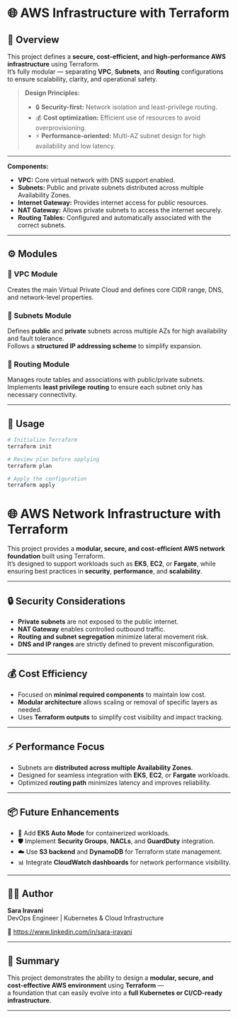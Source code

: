 # 🌐 AWS Infrastructure with Terraform

## 🎯 Overview  
This project defines a **secure, cost-efficient, and high-performance AWS infrastructure** using Terraform.  
It’s fully modular — separating **VPC**, **Subnets**, and **Routing** configurations to ensure scalability, clarity, and operational safety.

> **Design Principles:**  
> - 🔒 **Security-first:** Network isolation and least-privilege routing.  
> - 💰 **Cost optimization:** Efficient use of resources to avoid overprovisioning.  
> - ⚡ **Performance-oriented:** Multi-AZ subnet design for high availability and low latency.

---

**Components:**
- **VPC:** Core virtual network with DNS support enabled.  
- **Subnets:** Public and private subnets distributed across multiple Availability Zones.  
- **Internet Gateway:** Provides internet access for public resources.  
- **NAT Gateway:** Allows private subnets to access the internet securely.  
- **Routing Tables:** Configured and automatically associated with the correct subnets.

---

## ⚙️ Modules

### 🔹 VPC Module  
Creates the main Virtual Private Cloud and defines core CIDR range, DNS, and network-level properties.

### 🔹 Subnets Module  
Defines **public** and **private** subnets across multiple AZs for high availability and fault tolerance.  
Follows a **structured IP addressing scheme** to simplify expansion.

### 🔹 Routing Module  
Manages route tables and associations with public/private subnets.  
Implements **least privilege routing** to ensure each subnet only has necessary connectivity.

---

## 🚀 Usage

```bash
# Initialize Terraform
terraform init

# Review plan before applying
terraform plan

# Apply the configuration
terraform apply
```
# 🌐 AWS Network Infrastructure with Terraform

This project provides a **modular, secure, and cost-efficient AWS network foundation** built using Terraform.  
It’s designed to support workloads such as **EKS**, **EC2**, or **Fargate**, while ensuring best practices in **security**, **performance**, and **scalability**.

---

## 🔒 Security Considerations

- **Private subnets** are not exposed to the public internet.  
- **NAT Gateway** enables controlled outbound traffic.  
- **Routing and subnet segregation** minimize lateral movement risk.  
- **DNS and IP ranges** are strictly defined to prevent misconfiguration.

---

## 💰 Cost Efficiency

- Focused on **minimal required components** to maintain low cost.  
- **Modular architecture** allows scaling or removal of specific layers as needed.  
- Uses **Terraform outputs** to simplify cost visibility and impact tracking.

---

## ⚡ Performance Focus

- Subnets are **distributed across multiple Availability Zones**.  
- Designed for seamless integration with **EKS**, **EC2**, or **Fargate** workloads.  
- Optimized **routing path** minimizes latency and improves reliability.

---

## 📦 Future Enhancements

- 🔄 Add **EKS Auto Mode** for containerized workloads.  
- 🛡️ Implement **Security Groups**, **NACLs**, and **GuardDuty** integration.  
- ☁️ Use **S3 backend** and **DynamoDB** for Terraform state management.  
- 📊 Integrate **CloudWatch dashboards** for network performance visibility.

---

## 👩‍💻 Author

**Sara Iravani**  
DevOps Engineer | Kubernetes & Cloud Infrastructure  

🔗 https://www.linkedin.com/in/sara-iravani

---

## 🏁 Summary

This project demonstrates the ability to design a **modular, secure, and cost-effective AWS environment** using **Terraform** —  
a foundation that can easily evolve into a **full Kubernetes or CI/CD-ready infrastructure**.

---




